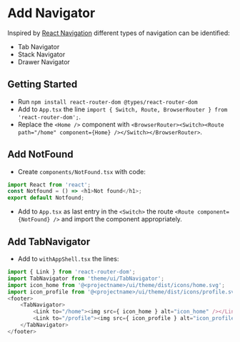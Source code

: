 # Add Navigator

Inspired by [React Navigation](https://reactnavigation.org/) different types of navigation can be identified:
- Tab Navigator
- Stack Navigator
- Drawer Navigator

## Getting Started
- Run `npm install react-router-dom @types/react-router-dom`
- Add to `App.tsx` the line `import { Switch, Route, BrowserRouter } from 'react-router-dom';`.
- Replace the `<Home />` component with `<BrowserRouter><Switch><Route path="/home" component={Home} /></Switch></BrowserRouter>`.

## Add NotFound
- Create `components/NotFound.tsx` with code:
```javascript
import React from 'react';
const Notfound = () => <h1>Not found</h1>;
export default Notfound;
```
- Add to `App.tsx` as last entry in the `<Switch>` the route `<Route component={NotFound} />` and import the component appropriately.

## Add TabNavigator
- Add to `withAppShell.tsx` the lines:
```javascript
import { Link } from 'react-router-dom';
import TabNavigator from 'theme/ui/TabNavigator';
import icon_home from '@<projectname>/ui/theme/dist/icons/home.svg';
import icon_profile from '@<projectname>/ui/theme/dist/icons/profile.svg';
<footer>
    <TabNavigator>
        <Link to="/home"><img src={ icon_home } alt="icon_home" /></Link>
        <Link to="/profile"><img src={ icon_profile } alt="icon_profile" /></Link>
    </TabNavigator>
</footer>
```
